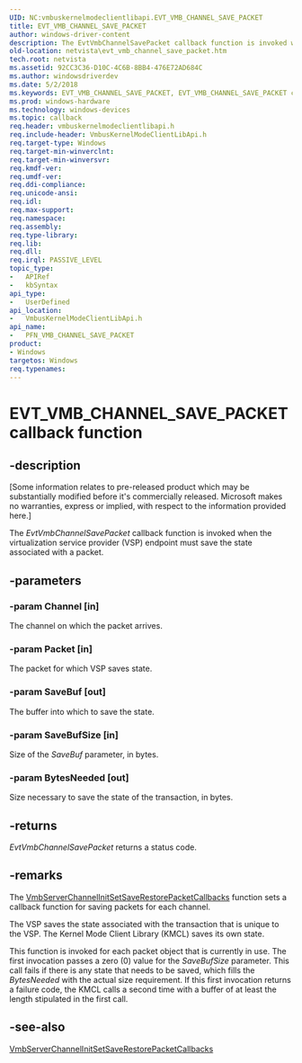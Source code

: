 ```yaml
---
UID: NC:vmbuskernelmodeclientlibapi.EVT_VMB_CHANNEL_SAVE_PACKET
title: EVT_VMB_CHANNEL_SAVE_PACKET
author: windows-driver-content
description: The EvtVmbChannelSavePacket callback function is invoked when the virtualization service provider (VSP) endpoint must save the state associated with a packet.
old-location: netvista\evt_vmb_channel_save_packet.htm
tech.root: netvista
ms.assetid: 92CC3C36-D10C-4C6B-8BB4-476E72AD684C
ms.author: windowsdriverdev
ms.date: 5/2/2018
ms.keywords: EVT_VMB_CHANNEL_SAVE_PACKET, EVT_VMB_CHANNEL_SAVE_PACKET callback, EvtVmbChannelSavePacket, EvtVmbChannelSavePacket callback function [Network Drivers Starting with Windows Vista], PFN_VMB_CHANNEL_SAVE_PACKET, PFN_VMB_CHANNEL_SAVE_PACKET callback function pointer [Network Drivers Starting with Windows Vista], netvista.evt_vmb_channel_save_packet, vmbuskernelmodeclientlibapi/EvtVmbChannelSavePacket
ms.prod: windows-hardware
ms.technology: windows-devices
ms.topic: callback
req.header: vmbuskernelmodeclientlibapi.h
req.include-header: VmbusKernelModeClientLibApi.h
req.target-type: Windows
req.target-min-winverclnt: 
req.target-min-winversvr: 
req.kmdf-ver: 
req.umdf-ver: 
req.ddi-compliance: 
req.unicode-ansi: 
req.idl: 
req.max-support: 
req.namespace: 
req.assembly: 
req.type-library: 
req.lib: 
req.dll: 
req.irql: PASSIVE_LEVEL
topic_type:
-	APIRef
-	kbSyntax
api_type:
-	UserDefined
api_location:
-	VmbusKernelModeClientLibApi.h
api_name:
-	PFN_VMB_CHANNEL_SAVE_PACKET
product:
- Windows
targetos: Windows
req.typenames: 
---
```


# EVT_VMB_CHANNEL_SAVE_PACKET callback function


## -description


<p class="CCE_Message">[Some information relates to pre-released product which may be substantially modified before it's commercially released. Microsoft makes no warranties, express or implied, with respect to the information provided here.]

The <i>EvtVmbChannelSavePacket</i> callback function is invoked when the virtualization service provider (VSP) endpoint must save the state associated with a packet.  


## -parameters




### -param Channel [in]

The channel on which the packet arrives.


### -param Packet [in]

The packet for which VSP saves state.


### -param SaveBuf [out]

The buffer into which to save the state.



### -param SaveBufSize [in]

Size of the <i>SaveBuf</i> parameter, in bytes.




### -param BytesNeeded [out]

Size necessary to save the state of the transaction, in bytes.



## -returns



<i>EvtVmbChannelSavePacket</i> returns a status code.




## -remarks



The <a href="https://msdn.microsoft.com/2E704BF1-21E2-498E-82C2-2B55BF44D044">VmbServerChannelInitSetSaveRestorePacketCallbacks</a> function sets a callback function for saving packets for each channel.

The VSP saves the state associated with the transaction that is unique to the VSP.  The Kernel Mode Client Library (KMCL)
saves its own state.

This function is invoked for each packet object that is currently in use.  The first invocation passes a zero (0) value for the <i>SaveBufSize</i> parameter.  This call fails if there is any state that needs to be saved, which fills the <i>BytesNeeded</i> with the actual size requirement.  If this first invocation
returns a failure code, the KMCL calls a second time with a buffer of at least
the length stipulated in the first call.




## -see-also




<a href="https://msdn.microsoft.com/2E704BF1-21E2-498E-82C2-2B55BF44D044">VmbServerChannelInitSetSaveRestorePacketCallbacks</a>
 

 

